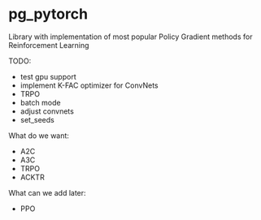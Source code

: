 # pg_pytorch
Library with implementation of most popular Policy Gradient methods for Reinforcement Learning

TODO:
* test gpu support
* implement K-FAC optimizer for ConvNets
* TRPO
* batch mode
* adjust convnets
* set_seeds

What do we want:
* A2C
* A3C
* TRPO
* ACKTR

What can we add later:
* PPO
